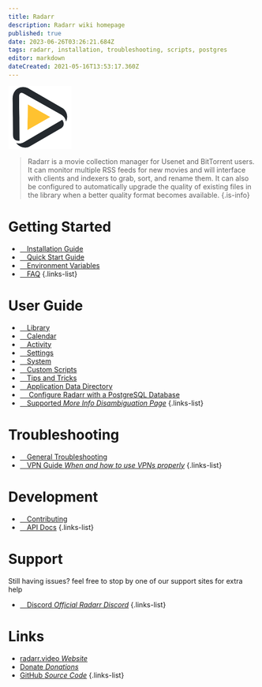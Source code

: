 ```yaml
---
title: Radarr
description: Radarr wiki homepage
published: true
date: 2023-06-26T03:26:21.684Z
tags: radarr, installation, troubleshooting, scripts, postgres
editor: markdown
dateCreated: 2021-05-16T13:53:17.360Z
---
```


![128.png](/assets/radarr/logos/128.png)

> Radarr is a movie collection manager for Usenet and BitTorrent users. It can monitor multiple RSS feeds for new movies and will interface with clients and indexers to grab, sort, and rename them. It can also be configured to automatically upgrade the quality of existing files in the library when a better quality format becomes available.
{.is-info}

# Getting Started

- [<i class="fas fa-plus-square"></i>&emsp;Installation Guide](/radarr/installation)
- [<i class="fas fa-book-open"></i>&emsp;Quick Start Guide](/radarr/quick-start-guide)
- [<i class="fas fa-cog"></i>&emsp;Environment Variables](/radarr/environment-variables)
- [<i class="far fa-question-circle"></i>&emsp;FAQ](/radarr/faq)
{.links-list}

# User Guide

- [<i class="fas fa-play"></i>&emsp;Library](/radarr/library)
- [<i class="fas fa-calendar-alt"></i>&emsp;Calendar](/radarr/calendar)
- [<i class="fas fa-clock"></i>&emsp;Activity](/radarr/activity)
- [<i class="fas fa-cogs"></i>&emsp;Settings](/radarr/settings)
- [<i class="fas fa-laptop"></i>&emsp;System](/radarr/system)
- [<i class="fas fa-scroll"></i>&emsp;Custom Scripts](/radarr/custom-scripts)
- [<i class="fas fa-gifts"></i>&emsp;Tips and Tricks](/radarr/tips-and-tricks)
- [<i class="fas fa-database"></i>&emsp;Application Data Directory](/radarr/appdata-directory)
- [<i class="fas fa-server"></i>&emsp; Configure Radarr with a PostgreSQL Database](/radarr/postgres-setup)
- [<i class="fas fa-cogs"></i>&emsp;Supported *More Info Disambiguation Page*](/radarr/supported)
{.links-list}

# Troubleshooting

- [<i class="far fa-life-ring"></i>&emsp;General Troubleshooting](/radarr/troubleshooting)
- [<i class="fas fa-shield-alt"></i>&emsp;VPN Guide *When and how to use VPNs properly*](/vpn)
{.links-list}

# Development

- [<i class="fas fa-laptop-code"></i>&emsp;Contributing](/radarr/contributing)
- [<i class="fas fa-book"></i>&emsp;API Docs](https://radarr.video/docs/api/#/)
{.links-list}

# Support

Still having issues? feel free to stop by one of our support sites for extra help

- [<i class="fab fa-discord"></i>&emsp;Discord *Official Radarr Discord*](https://radarr.video/discord)
{.links-list}

# Links

- [radarr.video *Website*](https://radarr.video)
- [Donate *Donations*](https://radarr.video/donate)
- [GitHub *Source Code*](https://github.com/radarr/radarr)
{.links-list}
